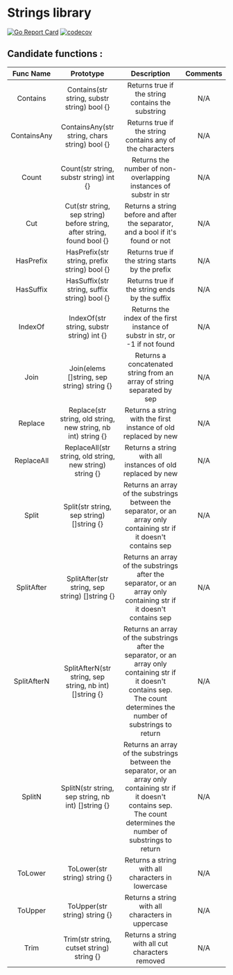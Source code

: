 # Strings library

[![Go Report Card](https://goreportcard.com/badge/github.com/Eclalang/strings)](https://goreportcard.com/report/github.com/Eclalang/strings)
[![codecov](https://codecov.io/gh/Eclalang/strings/graph/badge.svg?token=YNCIYERVBO)](https://codecov.io/gh/Eclalang/strings)

## Candidate functions :

|  Func Name  |                               Prototype                                |                                                                                  Description                                                                                  | Comments |
|:-----------:|:----------------------------------------------------------------------:|:-----------------------------------------------------------------------------------------------------------------------------------------------------------------------------:|:--------:|
|  Contains   |              Contains(str string, substr string) bool {}               |                                                               Returns true if the string contains the substring                                                               |    N/A   |
| ContainsAny |             ContainsAny(str string, chars string) bool {}              |                                                           Returns true if the string contains any of the characters                                                           |    N/A   |
|    Count    |                Count(str string, substr string) int {}                 |                                                       Returns the number of non-overlapping instances of substr in str                                                        |    N/A   |
|     Cut     | Cut(str string, sep string) before string, after string, found bool {} |                                               Returns a string before and after the separator, and a bool if it's found or not                                                |    N/A   |
|  HasPrefix  |              HasPrefix(str string, prefix string) bool {}              |                                                                Returns true if the string starts by the prefix                                                                |    N/A   |
|  HasSuffix  |              HasSuffix(str string, suffix string) bool {}              |                                                                 Returns true if the string ends by the suffix                                                                 |    N/A   |
|   IndexOf   |               IndexOf(str string, substr string) int {}                |                                                 Returns the index of the first instance of substr in str, or -1 if not found                                                  |    N/A   |
|    Join     |               Join(elems []string, sep string) string {}               |                                                    Returns a concatenated string from an array of string separated by sep                                                     |    N/A   |
|   Replace   |     Replace(str string, old string, new string, nb int) string {}      |                                                        Returns a string with the first instance of old replaced by new                                                        |    N/A   |
| ReplaceAll  |        ReplaceAll(str string, old string, new string) string {}        |                                                          Returns a string with all instances of old replaced by new                                                           |    N/A   |
|    Split    |               Split(str string, sep string) []string {}                |                             Returns an array of the substrings between the separator, or an array only containing str if it doesn't contains sep                              |    N/A   |
| SplitAfter  |             SplitAfter(str string, sep string) []string {}             |                              Returns an array of the substrings after the separator, or an array only containing str if it doesn't contains sep                               |    N/A   |
| SplitAfterN |        SplitAfterN(str string, sep string, nb int) []string {}         |  Returns an array of the substrings after the separator, or an array only containing str if it doesn't contains sep. The count determines the number of substrings to return  |    N/A   |
|   SplitN    |           SplitN(str string, sep string, nb int) []string {}           | Returns an array of the substrings between the separator, or an array only containing str if it doesn't contains sep. The count determines the number of substrings to return |    N/A   |
|   ToLower   |                     ToLower(str string) string {}                      |                                                               Returns a string with all characters in lowercase                                                               |    N/A   |
|   ToUpper   |                     ToUpper(str string) string {}                      |                                                               Returns a string with all characters in uppercase                                                               |    N/A   |
|    Trim     |               Trim(str string, cutset string) string {}                |                                                               Returns a string with all cut characters removed                                                                |    N/A   |
